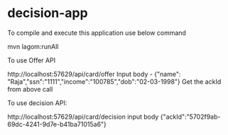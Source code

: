 # decision-app
To compile and execute this application use below command

  mvn lagom:runAll

To use Offer API

  http://localhost:57629/api/card/offer
  Input body - {"name": "Raja","ssn":"1111","income":"100785","dob":"02-03-1998"}
 Get the ackId from above call

To use decision API:

 http://localhost:57629/api/card/decision
  input body {"ackId":"5702f9ab-69dc-4241-9d7e-b41ba71015a6"}
 
 
